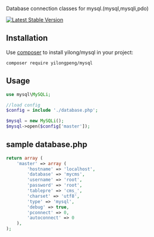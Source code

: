  Database connection classes for mysql.(mysql,mysqli,pdo)

 [![Latest Stable Version](https://poser.pugx.org/yilongpeng/mysql/v/stable)](https://packagist.org/packages/yilongpeng/mysql)


## Installation

Use [composer](http://getcomposer.org) to install yilong/mysql in your project:
```
composer require yilongpeng/mysql
```


## Usage
```php
use mysql\MySQLi;

//load config
$config = include './database.php';

$mysql = new MySQLi();
$mysql->open($config['master']);
```



## sample database.php 
```php
return array (
	'master' => array (
		'hostname' => 'localhost',
		'database' => 'mycms',
		'username' => 'root',
		'password' => 'root',
		'tablepre' => 'cms_',
		'charset' => 'utf8',
		'type' => 'mysql',
		'debug' => true,
		'pconnect' => 0,
		'autoconnect' => 0
	),
);

```
